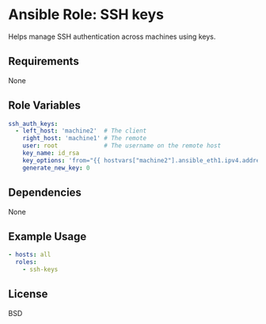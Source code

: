 Ansible Role: SSH keys
========

Helps manage SSH authentication across machines using keys.

Requirements
------------

None

Role Variables
--------------

```yaml
ssh_auth_keys:
  - left_host: 'machine2'  # The client
    right_host: 'machine1' # The remote
    user: root             # The username on the remote host
    key_name: id_rsa
    key_options: 'from="{{ hostvars["machine2"].ansible_eth1.ipv4.address }}"'
    generate_new_key: 0
```

Dependencies
------------

None

Example Usage
-----

```yaml
- hosts: all
  roles:
    - ssh-keys
```

License
-------

BSD
